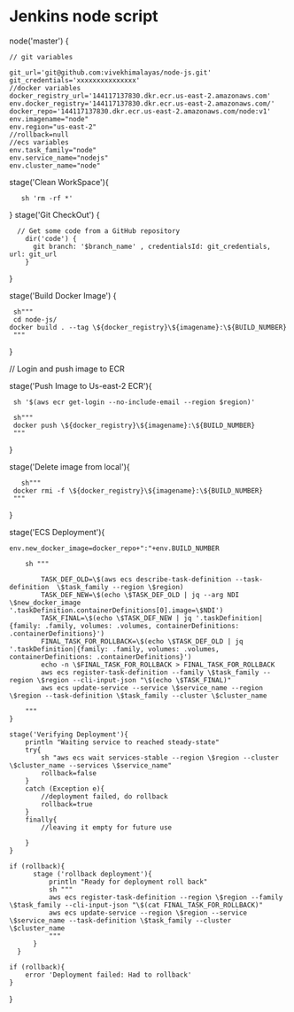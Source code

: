 # Jenkins node script

 node('master') {
 
    // git variables
    
    git_url='git@github.com:vivekhimalayas/node-js.git'
    git_credentials='xxxxxxxxxxxxxxx'
    //docker variables
    docker_registry_url='144117137830.dkr.ecr.us-east-2.amazonaws.com'
    env.docker_registry='144117137830.dkr.ecr.us-east-2.amazonaws.com/'
    docker_repo='144117137830.dkr.ecr.us-east-2.amazonaws.com/node:v1'
    env.imagename="node"
    env.region="us-east-2"
    //rollback=null
    //ecs variables
    env.task_family="node"
    env.service_name="nodejs"
    env.cluster_name="node"
   
   stage('Clean WorkSpace'){
   
       sh 'rm -rf *'
   }
   stage('Git CheckOut') {
   
      // Get some code from a GitHub repository
        dir('code') {
          git branch: '$branch_name' , credentialsId: git_credentials, url: git_url
        }
     
   }
   

   stage('Build Docker Image') {
   
     sh"""
     cd node-js/
    docker build . --tag \${docker_registry}\${imagename}:\${BUILD_NUMBER}
     """
   }
   
   // Login and push image to ECR
   
   stage('Push Image to Us-east-2 ECR'){
   
     sh '$(aws ecr get-login --no-include-email --region $region)'
     
     sh"""
     docker push \${docker_registry}\${imagename}:\${BUILD_NUMBER}
     """
       
   }
   
   stage('Delete image from local'){
   
       sh"""
     docker rmi -f \${docker_registry}\${imagename}:\${BUILD_NUMBER}
     """
   }
   
   
   stage('ECS Deployment'){

    env.new_docker_image=docker_repo+":"+env.BUILD_NUMBER

        sh """

            TASK_DEF_OLD=\$(aws ecs describe-task-definition --task-definition  \$task_family --region \$region)
            TASK_DEF_NEW=\$(echo \$TASK_DEF_OLD | jq --arg NDI \$new_docker_image '.taskDefinition.containerDefinitions[0].image=\$NDI')
            TASK_FINAL=\$(echo \$TASK_DEF_NEW | jq '.taskDefinition|{family: .family, volumes: .volumes, containerDefinitions: .containerDefinitions}')
            FINAL_TASK_FOR_ROLLBACK=\$(echo \$TASK_DEF_OLD | jq '.taskDefinition|{family: .family, volumes: .volumes, containerDefinitions: .containerDefinitions}')
            echo -n \$FINAL_TASK_FOR_ROLLBACK > FINAL_TASK_FOR_ROLLBACK
            aws ecs register-task-definition --family \$task_family --region \$region --cli-input-json "\$(echo \$TASK_FINAL)"
            aws ecs update-service --service \$service_name --region \$region --task-definition \$task_family --cluster \$cluster_name

        """
    }
   
    stage('Verifying Deployment'){
        println "Waiting service to reached steady-state"
        try{
            sh "aws ecs wait services-stable --region \$region --cluster \$cluster_name --services \$service_name"
            rollback=false
        }
        catch (Exception e){
            //deployment failed, do rollback
            rollback=true
        }
        finally{
            //leaving it empty for future use
   
        }
    }

    if (rollback){
          stage ('rollback deployment'){
              println "Ready for deployment roll back"
              sh """
              aws ecs register-task-definition --region \$region --family \$task_family --cli-input-json "\$(cat FINAL_TASK_FOR_ROLLBACK)"
              aws ecs update-service --region \$region --service \$service_name --task-definition \$task_family --cluster \$cluster_name
              """
          }
      }
   
    if (rollback){
        error 'Deployment failed: Had to rollback'
    }

}
